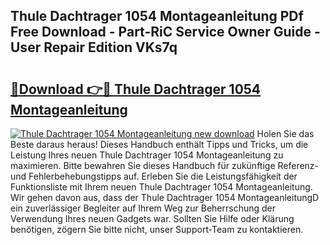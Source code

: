 ## Thule Dachtrager 1054 Montageanleitung PDf Free Download - Part-RiC Service Owner Guide - User Repair Edition VKs7q

# <h2><a href="http://df7ee64.blite.top/?on=Thule+Dachtrager+1054+Montageanleitung">🔗Download 👉🔴 Thule Dachtrager 1054 Montageanleitung</a></h2>

[![Thule Dachtrager 1054 Montageanleitung new download](https://i.imgur.com/lujVjoI.png)](http://df7ee64.blite.top/?on=Thule+Dachtrager+1054+Montageanleitung)
Holen Sie das Beste daraus heraus! Dieses Handbuch enthält Tipps und Tricks, um die Leistung Ihres neuen Thule Dachtrager 1054 Montageanleitung zu maximieren. Bitte bewahren Sie dieses Handbuch für zukünftige Referenz- und Fehlerbehebungstipps auf. Erleben Sie die Leistungsfähigkeit der Funktionsliste mit Ihrem neuen Thule Dachtrager 1054 Montageanleitung. Wir gehen davon aus, dass der Thule Dachtrager 1054 MontageanleitungD ein zuverlässiger Begleiter auf Ihrem Weg zur Beherrschung der Verwendung Ihres neuen Gadgets war. Sollten Sie Hilfe oder Klärung benötigen, zögern Sie bitte nicht, unser Support-Team zu kontaktieren.
